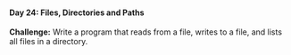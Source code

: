 #### Day 24: Files, Directories and Paths
**Challenge:** Write a program that reads from a file, writes to a file, and lists all files in a directory.



